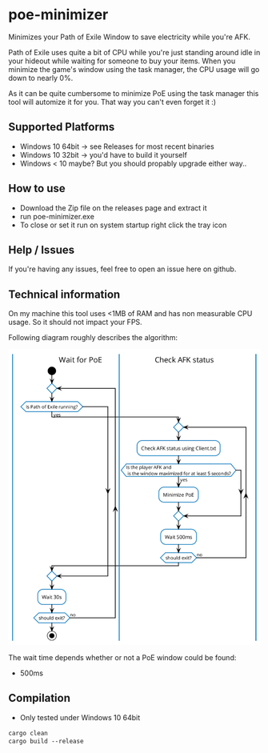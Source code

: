 # poe-minimizer
Minimizes your Path of Exile Window to save electricity while you're AFK.

Path of Exile uses quite a bit of CPU while you're just standing around idle in your hideout while waiting for someone 
to buy your items. When you minimize the game's window using the task manager, the CPU usage will go down to nearly 0%.

As it can be quite cumbersome to minimize PoE using the task manager this tool will automize it for you. That way you
can't even forget it :)

## Supported Platforms

- Windows 10 64bit -> see Releases for most recent binaries
- Windows 10 32bit -> you'd have to build it yourself
- Windows < 10 maybe? But you should propably upgrade either way..

## How to use

- Download the Zip file on the releases page and extract it
- run poe-minimizer.exe 
- To close or set it run on system startup right click the tray icon

## Help / Issues

If you're having any issues, feel free to open an issue here on github.

## Technical information

On my machine this tool uses <1MB of RAM and has non measurable CPU usage. So it should not impact your FPS.
 
Following diagram roughly describes the algorithm:

![activity diagram](https://github.com/Argannor/poe-minimizer/raw/master/assets/diagrams/activity.diagram.png)

The wait time depends whether or not a PoE window could be found:
- 500ms 
## Compilation

- Only tested under Windows 10 64bit
```
cargo clean 
cargo build --release
```

